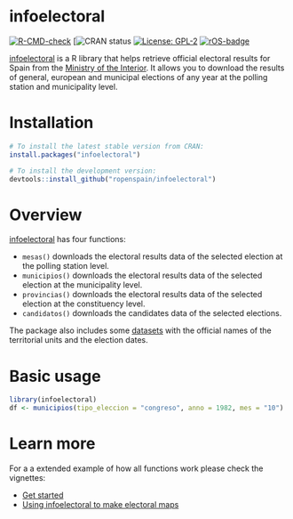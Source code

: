 # infoelectoral

<!-- badges: start -->

[![R-CMD-check](https://github.com/ropenspain/infoelectoral/workflows/R-CMD-check/badge.svg)](https://github.com/rOpenSpain/infoelectoral/actions) [![CRAN status](https://www.r-pkg.org/badges/version/infoelectoral) [![License: GPL-2](https://img.shields.io/badge/license-GPL--2-blue.svg)](https://cran.r-project.org/web/licenses/GPL-2) [![rOS-badge](https://ropenspain.github.io/rostemplate/reference/figures/ropenspain-badge.svg)](https://ropenspain.es/)

<!-- badges: end -->

[infoelectoral](https://ropenspain.github.io/infoelectoral/) is a R library that helps retrieve official electoral results for Spain from the [Ministry of the Interior](https://infoelectoral.interior.gob.es/opencms/es/inicio/). It allows you to download the results of general, european and municipal elections of any year at the polling station and municipality level.

# Installation

``` R
# To install the latest stable version from CRAN:
install.packages("infoelectoral")

# To install the development version:
devtools::install_github("ropenspain/infoelectoral")
```

# Overview

[infoelectoral](https://ropenspain.github.io/infoelectoral/) has four functions:

-   `mesas()` downloads the electoral results data of the selected election at the polling station level.
-   `municipios()` downloads the electoral results data of the selected election at the municipality level.
-   `provincias()` downloads the electoral results data of the selected election at the constituency level.
-   `candidatos()` downloads the candidates data of the selected elections.

The package also includes some [datasets](https://ropenspain.github.io/infoelectoral/reference/index.html#datasets) with the official names of the territorial units and the election dates.

# Basic usage

``` R
library(infoelectoral)
df <- municipios(tipo_eleccion = "congreso", anno = 1982, mes = "10")
```

# Learn more

For a a extended example of how all functions work please check the vignettes:

-   [Get started](https://ropenspain.github.io/infoelectoral/articles/infoelectoral.html)
-   [Using infoelectoral to make electoral maps](https://ropenspain.github.io/infoelectoral/articles/municipios.html)
